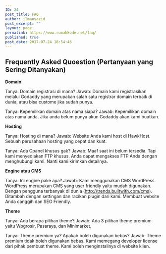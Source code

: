 ```yaml
---
ID: 24
post_title: FAQ
author: ilmanyazid
post_excerpt: ""
layout: page
permalink: https://www.rumahkode.net/faq/
published: true
post_date: 2017-07-24 18:54:46
---
```

<h2>Frequently Asked Quoestion (Pertanyaan yang Sering Ditanyakan)</h2>
<strong>Domain</strong>

Tanya: Domain registrasi di mana?
Jawab: Domain kami registrasikan melalui Godaddy yang merupakan salah satu registrar domain terbaik di dunia, atau bisa custome jika sudah punya.

Tanya: Kepemilikan domain atas nama siapa?
Jawab: Kepemilikan domain atas nama anda. Jika anda belum punya akun Godaddy akan kami buatkan.

<strong>Hosting</strong>

Tanya: Hosting di mana?
Jawab: Website Anda kami host di HawkHost. Sebuah perusahaan hosting yang cepat dan kuat.

Tanya: Ada Cpanel khusus gak?
Jawab: Maaf saat ini belum tersedia. Tapi kami menyediakan FTP khusus. Anda dapat mengakses FTP Anda dengan menghubungi kami. Nanti kami kirimkan detailnya.

<strong>Engine atau CMS</strong>

Tanya: Ini engine pake apa?
Jawab: Kami menggunakan CMS WordPress. WordPress merupakan CMS yang user friendly yaitu mudah digunakan. Dengan pengguna terbanyak di dunia (http://trends.builtwith.com/cms). Ditambah dengan settingan dan racikan plugin dari kami. Membuat website Anda canggih dan SEO Friendly.

<strong>Theme</strong>

Tanya: Ada berapa pilihan theme?
Jawab: Ada 3 pilihan theme premium yaitu Wpgrosir, Pasaraya, dan Minimarket.

Tanya: Theme premium ya? Apakah boleh digunakan bebas?
Jawab: Theme premium tidak boleh digunakan bebas. Kami memegang developer license dari pihak pembuat theme. Kami boleh menginstallnya di website klien.